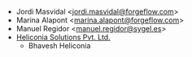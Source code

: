 - Jordi Masvidal \<<jordi.masvidal@forgeflow.com>\>
- Marina Alapont \<<marina.alapont@forgeflow.com>\>
- Manuel Regidor \<<manuel.regidor@sygel.es>\>
- [Heliconia Solutions Pvt. Ltd.](https://www.heliconia.io)
  - Bhavesh Heliconia
